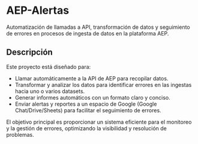 # AEP-Alertas

Automatización de llamadas a API, transformación de datos y seguimiento de errores en procesos de ingesta de datos en la plataforma AEP.

## Descripción

Este proyecto está diseñado para:

- Llamar automáticamente a la API de AEP para recopilar datos.
- Transformar y analizar los datos para identificar errores en las ingestas hacia uno o varios datasets.
- Generar informes automáticos con un formato claro y conciso.
- Enviar alertas y reportes a un espacio de Google (Google Chat/Drive/Sheets) para facilitar el seguimiento de errores.

El objetivo principal es proporcionar un sistema eficiente para el monitoreo y la gestión de errores, optimizando la visibilidad y resolución de problemas.
